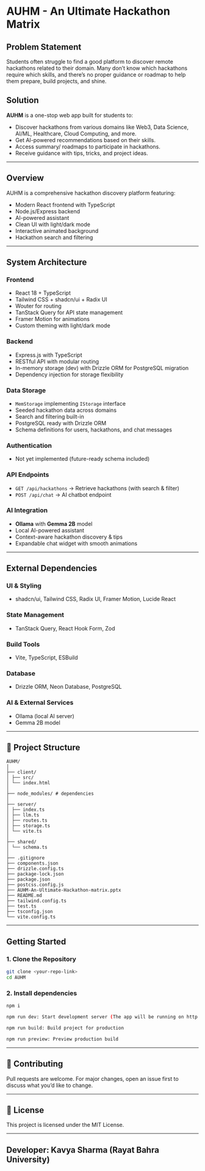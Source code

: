 ﻿# AUHM - An Ultimate Hackathon Matrix

## Problem Statement
Students often struggle to find a good platform to discover remote hackathons related to their domain. Many don’t know which hackathons require which skills, and there’s no proper guidance or roadmap to help them prepare, build projects, and shine.

## Solution
**AUHM** is a one-stop web app built for students to:
- Discover hackathons from various domains like Web3, Data Science, AI/ML, Healthcare, Cloud Computing, and more.
- Get AI-powered recommendations based on their skills.
- Access summary/ roadmaps to participate in hackathons.
- Receive guidance with tips, tricks, and project ideas.

---

## Overview
AUHM is a comprehensive hackathon discovery platform featuring:
- Modern React frontend with TypeScript
- Node.js/Express backend
- AI-powered assistant
- Clean UI with light/dark mode
- Interactive animated background
- Hackathon search and filtering

---

## System Architecture

### Frontend
- React 18 + TypeScript
- Tailwind CSS + shadcn/ui + Radix UI
- Wouter for routing
- TanStack Query for API state management
- Framer Motion for animations
- Custom theming with light/dark mode

### Backend
- Express.js with TypeScript
- RESTful API with modular routing
- In-memory storage (dev) with Drizzle ORM for PostgreSQL migration
- Dependency injection for storage flexibility

### Data Storage
- `MemStorage` implementing `IStorage` interface
- Seeded hackathon data across domains
- Search and filtering built-in
- PostgreSQL ready with Drizzle ORM
- Schema definitions for users, hackathons, and chat messages

### Authentication
- Not yet implemented (future-ready schema included)

### API Endpoints
- `GET /api/hackathons` → Retrieve hackathons (with search & filter)
- `POST /api/chat` → AI chatbot endpoint

### AI Integration
- **Ollama** with **Gemma 2B** model
- Local AI-powered assistant
- Context-aware hackathon discovery & tips
- Expandable chat widget with smooth animations

---

## External Dependencies

### UI & Styling
- shadcn/ui, Tailwind CSS, Radix UI, Framer Motion, Lucide React

### State Management
- TanStack Query, React Hook Form, Zod

### Build Tools
- Vite, TypeScript, ESBuild

### Database
- Drizzle ORM, Neon Database, PostgreSQL

### AI & External Services
- Ollama (local AI server)
- Gemma 2B model

---
## 📂 Project Structure
```
AUHM/
│
├── client/
│ ├── src/
│ └── index.html
│
├── node_modules/ # dependencies
│
├── server/
│ ├── index.ts
│ ├── llm.ts
│ ├── routes.ts
│ ├── storage.ts
│ └── vite.ts
│
├── shared/
│ └── schema.ts
│
├── .gitignore
├── components.json
├── drizzle.config.ts
├── package-lock.json
├── package.json
├── postcss.config.js
├── AUHM-An-Ultimate-Hackathon-matrix.pptx
├── README.md
├── tailwind.config.ts
├── test.ts
├── tsconfig.json
└── vite.config.ts
```
---
## Getting Started

### 1. Clone the Repository
```bash
git clone <your-repo-link>
cd AUHM
```
### 2. Install dependencies
```bash
npm i

npm run dev: Start development server (The app will be running on http://localhost:5000)

npm run build: Build project for production

npm run preview: Preview production build 
```
---
## 🤝 Contributing
Pull requests are welcome. For major changes, open an issue first to discuss what you’d like to change.

---
## 📜 License

This project is licensed under the MIT License.

---
## Developer: Kavya Sharma (Rayat Bahra University)
